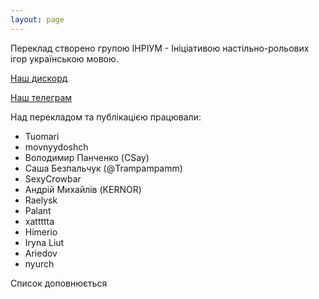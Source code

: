 ```yaml
---
layout: page
---
```


Переклад створено групою ІНРІУМ - Ініціативою настільно-рольових ігор українською мовою.

[Наш дискорд](https://discord.gg/nQVxdUsGrH)

[Наш телеграм](https://t.me/inrium)

Над перекладом та публікацією працювали:
- Tuomari
- movnyydoshch
- Володимир Панченко (CSay)
- Саша Безпальчук (@Trampampamm)
- SexyCrowbar
- Андрій Михайлів (KERNOR)
- Raelysk
- Palant
- xattttta
- Himerio
- Iryna Liut
- Ariedov
- nyurch

Cписок доповнюється
